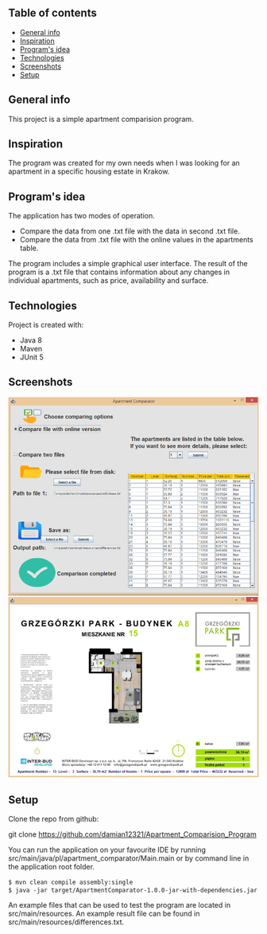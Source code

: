 ## Table of contents
* [General info](#general-info)
* [Inspiration](#inspiration)
* [Program's idea](#program's-idea)
* [Technologies](#technologies)
* [Screenshots](#screenshots)
* [Setup](#setup)

## General info
This project is a simple apartment comparision program.
	
## Inspiration
The program was created for my own needs when I was looking for an apartment in a specific housing estate in Krakow.

## Program's idea
The application has two modes of operation.

* Compare the data from one .txt file with the data in second .txt file. 
* Compare the data from .txt file with the online values in the apartments table.

The program includes a simple graphical user interface.
The result of the program is a .txt file that contains information about any changes in individual apartments, such as price, availability and surface.

## Technologies
Project is created with:
* Java 8
* Maven
* JUnit 5

## Screenshots
![Screen1](./img/Screen1.png)
![Screen2](./img/Screen2.png)

## Setup
Clone the repo from github:

git clone https://github.com/damian12321/Apartment_Comparision_Program

You can run the application on your favourite IDE by running src/main/java/pl/apartment_comparator/Main.main
or by command line in the application root folder.

```
$ mvn clean compile assembly:single
$ java -jar target/ApartmentComparator-1.0.0-jar-with-dependencies.jar
```

An example files that can be used to test the program are located in src/main/resources.
An example result file can be found in src/main/resources/differences.txt.

